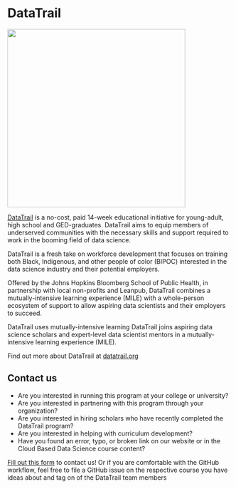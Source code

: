 # DataTrail 

<img src="https://user-images.githubusercontent.com/23458084/165346242-0fb77390-caf0-44d0-a42c-ae606622ff97.png" width = 400>

[DataTrail](https://www.datatrail.org/) is a no-cost, paid 14-week educational initiative for young-adult, high school and GED-graduates. DataTrail aims to equip members of underserved communities with the necessary skills and support required to work in the booming field of data science. 

DataTrail is a fresh take on workforce development that focuses on training both Black, Indigenous, and other people of color (BIPOC) interested in the data science industry and their potential employers.

Offered by the Johns Hopkins Bloomberg School of Public Health, in partnership with local non-profits and Leanpub, DataTrail combines a mutually-intensive learning experience (MILE) with a whole-person ecosystem of support to allow aspiring data scientists and their employers to succeed.  

DataTrail uses mutually-intensive learning
DataTrail joins aspiring data science scholars and expert-level data scientist mentors in a mutually-intensive learning experience (MILE).  

Find out more about DataTrail at [datatrail.org](https://www.datatrail.org/)

## Contact us

- Are you interested in running this program at your college or university?
- Are you interested in partnering with this program through your organization?
- Are you interested in hiring scholars who have recently completed the DataTrail program?
- Are you interested in helping with curriculum development?
- Have you found an error, typo, or broken link on our website or in the Cloud Based Data Science course content?

[Fill out this form](https://docs.google.com/forms/d/e/1FAIpQLScmRetpxZbMg4_JikgU-6DQlCCgmy2R8MAtEYoSN6n8CYGs8w/viewform) to contact us! 
Or if you are comfortable with the GitHub workflow, feel free to file a GitHub issue on the respective course you have ideas about and tag on of the DataTrail team members
